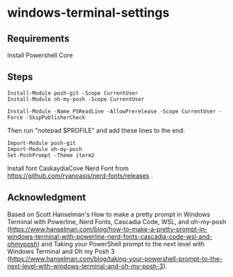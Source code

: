 # windows-terminal-settings

## Requirements

Install Powershell Core

## Steps

```
Install-Module posh-git -Scope CurrentUser
Install-Module oh-my-posh -Scope CurrentUser
```

```
Install-Module -Name PSReadLine -AllowPrerelease -Scope CurrentUser -Force -SkipPublisherCheck
```

Then run "notepad $PROFILE" and add these lines to the end:

```
Import-Module posh-git
Import-Module oh-my-posh
Set-PoshPrompt -Theme iterm2
```

Install font CaskaydiaCove Nerd Font from https://github.com/ryanoasis/nerd-fonts/releases .

## Acknowledgment

Based on Scott Hanselman's How to make a pretty prompt in Windows Terminal with Powerline, Nerd Fonts, Cascadia Code, WSL, and oh-my-posh (https://www.hanselman.com/blog/how-to-make-a-pretty-prompt-in-windows-terminal-with-powerline-nerd-fonts-cascadia-code-wsl-and-ohmyposh) and Taking your PowerShell prompt to the next level with Windows Terminal and Oh my Posh 3 (https://www.hanselman.com/blog/taking-your-powershell-prompt-to-the-next-level-with-windows-terminal-and-oh-my-posh-3).
